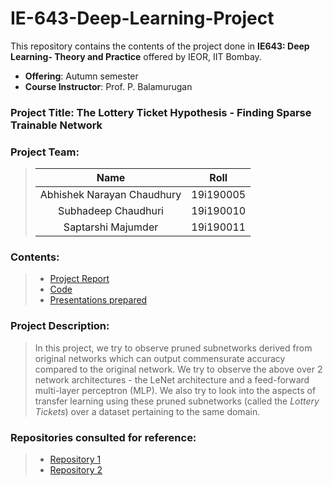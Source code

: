 # IE-643-Deep-Learning-Project
This repository contains the contents of the project done in **IE643: Deep Learning- Theory and Practice** offered by IEOR, IIT Bombay. 
- **Offering**: Autumn semester
- **Course Instructor**: Prof. P. Balamurugan

### Project Title: The Lottery Ticket Hypothesis - Finding Sparse Trainable Network
### Project Team:
> | Name | Roll |
> | :---:   | :-: | 
> | Abhishek Narayan Chaudhury  | 19i190005 | 
> | Subhadeep Chaudhuri | 19i190010 | 
> | Saptarshi Majumder      | 19i190011 |
### Contents:
> - [Project Report](https://github.com/SubhadeepC28/IE-643-Deep-Learning-Project/blob/main/Report/C3POs_IE643_Project_Report.pdf)
> - [Code]()
> - [Presentations prepared](https://github.com/SubhadeepC28/IE-643-Deep-Learning-Project/tree/main/Presentations)
### Project Description: 
> In this project, we try to observe pruned subnetworks derived from original networks which can output commensurate accuracy compared to the original network. We try to observe the above over 2 network architectures - the LeNet architecture and a feed-forward multi-layer perceptron (MLP).
> We also try to look into the aspects of transfer learning using these pruned subnetworks (called the _Lottery Tickets_) over a dataset pertaining to the same domain.

### Repositories consulted for reference:
> <ul>
>  <li><a href='https://github.com/ktkth5/lottery-ticket-hyopothesis'>Repository 1</a>
>  <li><a href='https://github.com/rahulvigneswaran/Lottery-Ticket-Hypothesis-in-Pytorch'>Repository 2</a> 
> </ul>
